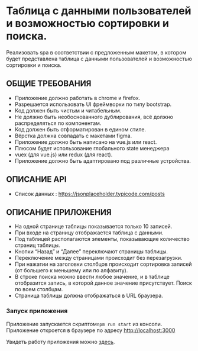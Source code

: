 # Таблица с данными пользователей и возможностью сортировки и поиска.

Реализовать spa в соответствии с предложенным макетом, в котором будет представлена таблица с данными пользователей и возможностью сортировки и поиска.

## ОБЩИЕ ТРЕБОВАНИЯ

+ Приложение должно работать в chrome и firefox. 
+ Разрешается использовать UI фреймворки по типу bootstrap.
+ Код должен быть чистым и читабельным. 
+ Не должно быть необоснованного дублирования, всё должно распределяться по компонентам.
+ Код должен быть отформатирован в едином стиле. 
+ Вёрстка должна совпадать с макетами figma.
+ Приложение должно быть написано на vue.js или react.
+ Плюсом будет использование глобального state менеджера 
+ vuex (для vue.js) или redux (для react).
+ Приложение должно быть адаптировано под различные устройства.

## ОПИСАНИЕ API

+ Список данных : https://jsonplaceholder.typicode.com/posts 



## ОПИСАНИЕ ПРИЛОЖЕНИЯ

+ На одной странице таблицы показывается только 10 записей.
+ При входе на страницу отображается таблица с данными.
+ Под таблицей располагаются элементы, показывающие количество страниц таблицы.
+ Кнопки “Назад” и “Далее” переключают страницы таблицы.
+ Переключение между страницами происходит без перезагрузки. 
+ При нажатии на заголовки столбцов происходит сортировка записей (от большего к меньшему или по алфавиту).
+ В строке поиска можно ввести любое значение, и в таблице отобразится запись, в которой данное значение присутствует. Поиск по всем столбцам.
+ Страница таблицы должна отображаться в URL браузера.


### Запуск приложения 

Приложение запускается скриптом`npm run start` из консоли. Приложение откроется в браузере по адресу [http://localhost:3000](http://localhost:3000) 

Увидеть работу приложения можно [здесь](https://teplospbru.github.io/table-app/).